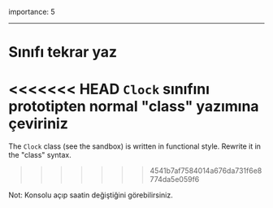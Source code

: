 importance: 5

---

# Sınıfı tekrar yaz

<<<<<<< HEAD
`Clock` sınıfını prototipten normal "class" yazımına çeviriniz
=======
The `Clock` class (see the sandbox) is written in functional style. Rewrite it in the "class" syntax.
>>>>>>> 4541b7af7584014a676da731f6e8774da5e059f6

Not: Konsolu açıp saatin değiştiğini görebilirsiniz.
